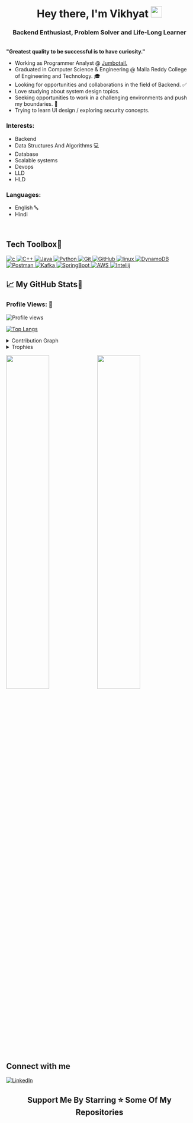 <h1 align="center">Hey there, I'm Vikhyat <img src="https://raw.githubusercontent.com/MartinHeinz/MartinHeinz/master/wave.gif" width="30px"></h1>

<h3 align="center">Backend Enthusiast, Problem Solver and Life-Long Learner</h3>

<br>
<b> "Greatest quality to be successful is to have curiosity."</b>

<p>

- Working as Programmer Analyst @ <a href="https://jumbotail.com">Jumbotail.</a> 
- Graduated in Computer Science & Engineering @ Malla Reddy College of Engineering and Technology. 🎓
- Looking for opportunities and collaborations in the field of Backend. ✅
- Love studying about system design topics.
- Seeking opportunities to work in a challenging environments and push my boundaries. 💪
- Trying to learn UI design / exploring security concepts.
  
</p>

<h3 align="left">Interests:</h3>

- Backend
- Data Structures And Algorithms 💻
- Database 
- Scalable systems
- Devops
- LLD
- HLD

<h3 align="left">Languages:</h3>

- English 🔤
- Hindi


<br>

## **Tech Toolbox🧰**


<p align="left">
<a href="https://www.cprogramming.com/" target="_blank"> <img src="https://img.shields.io/badge/C-00599C?style=for-the-badge&logo=c&logoColor=white" alt="c"/> </a>
<a href="https://isocpp.org/std/the-standard" target="_blank"> <img src="https://img.shields.io/badge/C%2B%2B-00599C?style=for-the-badge&logo=c%2B%2B&logoColor=white" alt="C++"/> </a>
<a href="https://www.java.com" target="_blank"> <img src="https://img.shields.io/badge/Java-ED8B00?style=for-the-badge&logo=java&logoColor=white" alt="Java"/> </a>
<a href="https://www.python.org" target="_blank"> <img src="https://img.shields.io/badge/Python-FFD43B?style=for-the-badge&logo=python&logoColor=darkgreen" alt="Python"/> </a>
<a href="https://git-scm.com/" target="_blank"> <img src="https://img.shields.io/badge/GIT-E44C30?style=for-the-badge&logo=git&logoColor=white" alt="Git"/> </a>
<a href="https://github.com/" target="_blank"> <img src="https://img.shields.io/badge/GitHub-100000?style=for-the-badge&logo=github&logoColor=white" alt="GitHub"/>
<a href="https://www.linux.org/" target="_blank"> <img src="https://img.shields.io/badge/Linux-FCC624?style=for-the-badge&logo=linux&logoColor=black" alt="linux"/> </a>
<a href="https://aws.amazon.com/dynamodb/" target="_blank"> <img src="https://img.shields.io/badge/DynamoDB-FCC624?style=for-the-badge&logo=DynamoDB&logoColor=orange" alt="DynamoDB"/> </a>
<a href="https://www.postman.com/postman/workspace/postman-public-workspace/documentation/12959542-c8142d51-e97c-46b6-bd77-52bb66712c9a#:~:text=The%20Postman%20API%20allows%20you,use%20Postman%20to%20send%20requests." target="_blank"> <img src="https://img.shields.io/badge/Postman-FCC624?style=for-the-badge&logo=Postman&logoColor=blue" alt="Postman"/> </a>
<a href="https://kafka.apache.org/" target="_blank"> <img src="https://img.shields.io/badge/Kafka-FCC624?style=for-the-badge&logo=Kafka&logoColor=white" alt="Kafka"/> </a>
<a href="https://spring.io/projects/spring-boot" target="_blank"> <img src="https://img.shields.io/badge/SpringBoot-FCC624?style=for-the-badge&logo=SpringBoot&logoColor=white" alt="SpringBoot"/> </a>
<a href="https://aws.amazon.com" target="_blank"> <img src="https://img.shields.io/badge/AWS-FCC624?style=for-the-badge&logo=AWS&logoColor=white" alt="AWS"/> </a>
<a href="https://www.jetbrains.com/idea/" target="_blank"> <img src="https://img.shields.io/badge/Inteliij-FCC624?style=for-the-badge&logo=Inteliij&logoColor=white" alt="Inteliij"/> </a>

  
## &#x1f4c8; My GitHub Stats🎯
 
<h3 align="left">Profile Views: 🧐</h3>
  
![Profile views](https://gpvc.arturio.dev/vikhyat187)

[![Top Langs](https://github-readme-stats.vercel.app/api/top-langs/?username=vikhyat187&theme=chartreuse-dark)](https://github.com/anuraghazra/github-readme-stats)
  
<details><summary>Contribution Graph</summary>
<p align="left">
<img width="90%" src="https://activity-graph.herokuapp.com/graph?username=vikhyat187&theme=chartreuse-dark&no-frame=true" /></p>
</details>

  
<details><summary>Trophies</summary>
<p align="left">
<img width=900 src="https://github-profile-trophy.vercel.app/?username=vikhyat187&column=7&theme=gruvbox&no-frame=true"/>
</details>
  

<p align="left">
  <img width="48%" src="https://github-readme-stats.vercel.app/api?username=vikhyat187&show_icons=true&theme=chartreuse-dark&count_private=true&include_all_commits=true" /> 
  <img width="48%" src="https://github-readme-streak-stats.herokuapp.com/?user=vikhyat187&theme=chartreuse-dark" />
</p>  
<div>
<h2  > Connect with me</h2>
  
[<img align="top" alt="LinkedIn" src="https://img.shields.io/badge/LinkedIn-0077B5?style=for-the-badge&logo=linkedin&logoColor=white" />](https://www.linkedin.com/in/vikhyat-bhatnagar/?_l=en_US)
<br>

<h2 align='center'>Support Me By Starring ⭐ Some Of My Repositories</h2>
